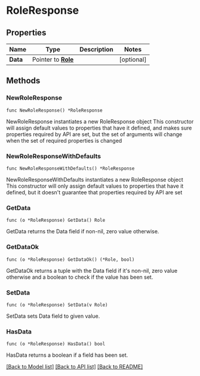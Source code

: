 # RoleResponse

## Properties

Name | Type | Description | Notes
------------ | ------------- | ------------- | -------------
**Data** | Pointer to [**Role**](Role.md) |  | [optional] 

## Methods

### NewRoleResponse

`func NewRoleResponse() *RoleResponse`

NewRoleResponse instantiates a new RoleResponse object
This constructor will assign default values to properties that have it defined,
and makes sure properties required by API are set, but the set of arguments
will change when the set of required properties is changed

### NewRoleResponseWithDefaults

`func NewRoleResponseWithDefaults() *RoleResponse`

NewRoleResponseWithDefaults instantiates a new RoleResponse object
This constructor will only assign default values to properties that have it defined,
but it doesn't guarantee that properties required by API are set

### GetData

`func (o *RoleResponse) GetData() Role`

GetData returns the Data field if non-nil, zero value otherwise.

### GetDataOk

`func (o *RoleResponse) GetDataOk() (*Role, bool)`

GetDataOk returns a tuple with the Data field if it's non-nil, zero value otherwise
and a boolean to check if the value has been set.

### SetData

`func (o *RoleResponse) SetData(v Role)`

SetData sets Data field to given value.

### HasData

`func (o *RoleResponse) HasData() bool`

HasData returns a boolean if a field has been set.


[[Back to Model list]](../README.md#documentation-for-models) [[Back to API list]](../README.md#documentation-for-api-endpoints) [[Back to README]](../README.md)


